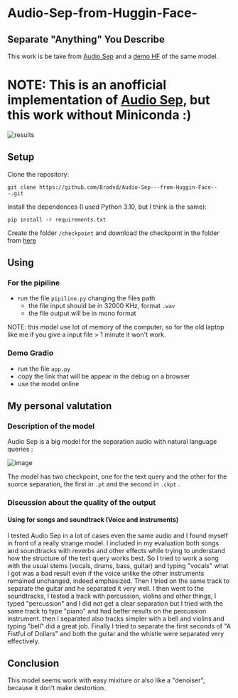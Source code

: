 # Audio-Sep-from-Huggin-Face-
## Separate "Anything" You Describe
This work is be take from [Audio Sep](https://github.com/Audio-AGI/AudioSep) and a [demo HF](https://huggingface.co/spaces/Suniilkumaar/AudioSep) of the same model.
# NOTE: This is an anofficial implementation of [Audio Sep](https://github.com/Audio-AGI/AudioSep), but this work without Miniconda :)

![results](https://github.com/user-attachments/assets/b4b82f04-8cbe-4ddb-a45e-3cdcba4d74a3)

## Setup
Clone the repository:
```shell
git clone https://github.com/Brodvd/Audio-Sep---from-Huggin-Face---.git
```
Install the dependences (I used Python 3.10, but I think is the same):
```shell
pip install -r requirements.txt 
```

Create the folder `/checkpoint` and download the checkpoint in the folder from [here](https://huggingface.co/spaces/BroDvd/AudioSep/tree/main/checkpoint)
## Using
### For the pipiline
* run the file  `pipiline.py`  changing the files path
  * the file input should be in 32000 KHz, format  `.wav`
  * the file output will be in mono format

NOTE: this model use lot of memory of the computer, so for the old laptop like me if you give a input file > 1 minute it won't work.
### Demo Gradio
* run the file  `app.py`
* copy the link that will be appear in the debug on a browser
* use the model online
## My personal valutation
### Description of the model
Audio Sep is a big model for the separation audio with natural language queries :

![image](https://github.com/user-attachments/assets/f383bf96-5c91-4fd7-9e2e-4be340eb5f47)

The model has two checkpoint, one for the text query and the other for the suorce separation, the first in  `.pt` and the second in  `.ckpt` .
### Discussion about the quality of the output
#### Using for songs and soundtrack (Voice and instruments)
I tested Audio Sep in a lot of cases even the same audio and I found myself in front of a really strange model. I included in my evaluation both songs and soundtracks with reverbs and other effects while trying to understand how the structure of the text query works best. So I tried to work a song with the usual stems (vocals, drums, bass, guitar) and typing "vocals" what I got was a bad result even if the voice unlike the other instruments remained unchanged, indeed emphasized. Then I tried on the same track to separate the guitar and he separated it very well. I then went to the soundtracks, I tested a track with percussion, violins and other things, I typed "percussion" and I did not get a clear separation but I tried with the same track to type "piano" and had better results on the percussion instrument. then I separated also tracks simpler with a bell and violins and typing "bell" did a great job. Finally I tried to separate the first seconds of "A Fistful of Dollars" and both the guitar and the whistle were separated very effectively.
## Conclusion
This model seems work with easy mixiture or also like a "denoiser", because it don't make destortion.

